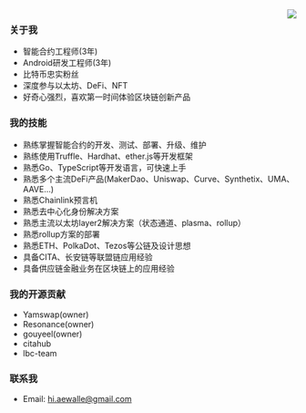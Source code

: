 <img src="https://github-readme-stats.vercel.app/api?username=a186r&show_icons=true&theme=highcontrast" align="right">

### 关于我
- 智能合约工程师(3年)
- Android研发工程师(3年)
- 比特币忠实粉丝
- 深度参与以太坊、DeFi、NFT
- 好奇心强烈，喜欢第一时间体验区块链创新产品

### 我的技能
- 熟练掌握智能合约的开发、测试、部署、升级、维护
- 熟练使用Truffle、Hardhat、ether.js等开发框架
- 熟悉Go、TypeScript等开发语言，可快速上手
- 熟悉多个主流DeFi产品(MakerDao、Uniswap、Curve、Synthetix、UMA、AAVE...)
- 熟悉Chainlink预言机
- 熟悉去中心化身份解决方案
- 熟悉主流以太坊layer2解决方案（状态通道、plasma、rollup）
- 熟悉rollup方案的部署
- 熟悉ETH、PolkaDot、Tezos等公链及设计思想
- 具备CITA、长安链等联盟链应用经验
- 具备供应链金融业务在区块链上的应用经验

### 我的开源贡献
- Yamswap(owner)
- Resonance(owner)
- gouyeel(owner)
- citahub
- lbc-team

### 联系我
- Email: hi.aewalle@gmail.com
